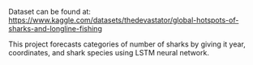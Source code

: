 Dataset can be found at: https://www.kaggle.com/datasets/thedevastator/global-hotspots-of-sharks-and-longline-fishing

This project forecasts categories of number of sharks by giving it year, coordinates, and shark species using LSTM neural network.

